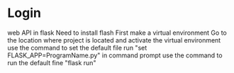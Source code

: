 # Login
web API in flask
Need to install flash
First make a virtual environment
Go to the location where project is located and activate the virtual environment
use the command to set the default file run "set FLASK_APP=ProgramName.py" in command prompt
use the command to run the default fine "flask run"

